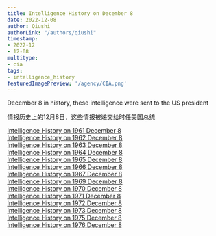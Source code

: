 ```yaml
---
title: Intelligence History on December 8
date: 2022-12-08
author: Qiushi 
authorLink: "/authors/qiushi"
timestamp: 
- 2022-12
- 12-08
multitype: 
- cia
tags: 
- intelligence_history
featuredImagePreview: '/agency/CIA.png'
---
```



December 8 in history, these intelligence were sent to the US president

情报历史上的12月8日，这些情报被递交给时任美国总统

<!--more-->







[Intelligence History on 1961 December 8](/dailybrief/1961-12-08)   
[Intelligence History on 1962 December 8](/dailybrief/1962-12-08)   
[Intelligence History on 1963 December 8](/dailybrief/1963-12-08)   
[Intelligence History on 1964 December 8](/dailybrief/1964-12-08)   
[Intelligence History on 1965 December 8](/dailybrief/1965-12-08)   
[Intelligence History on 1966 December 8](/dailybrief/1966-12-08)   
[Intelligence History on 1967 December 8](/dailybrief/1967-12-08)   
[Intelligence History on 1969 December 8](/dailybrief/1969-12-08)   
[Intelligence History on 1970 December 8](/dailybrief/1970-12-08)   
[Intelligence History on 1971 December 8](/dailybrief/1971-12-08)   
[Intelligence History on 1972 December 8](/dailybrief/1972-12-08)   
[Intelligence History on 1973 December 8](/dailybrief/1973-12-08)   
[Intelligence History on 1975 December 8](/dailybrief/1975-12-08)   
[Intelligence History on 1976 December 8](/dailybrief/1976-12-08)   
